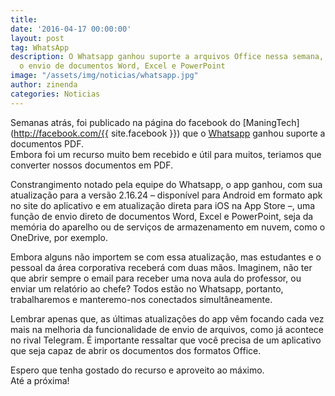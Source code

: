 ```yaml
---
title: 
date: '2016-04-17 00:00:00'
layout: post
tag: WhatsApp
description: O Whatsapp ganhou suporte a arquivos Office nessa semana, permitindo
  o envio de documentos Word, Excel e PowerPoint
image: "/assets/img/noticias/whatsapp.jpg"
author: zinenda
categories: Noticias
---
```


Semanas atrás, foi publicado na página do facebook do [ManingTech](http://facebook.com/{{ site.facebook }}) que o [Whatsapp](http://whatsapp.com) ganhou suporte a documentos PDF.<br>
Embora foi um recurso muito bem recebido e útil para muitos, teriamos que converter nossos documentos em PDF.

Constrangimento notado pela equipe do Whatsapp, o app ganhou, com sua atualização para a versão 2.16.24 – disponível para Android em formato apk no site do aplicativo e em atualização direta para iOS na App Store –, uma função de envio direto de documentos Word, Excel e PowerPoint, seja da memória do aparelho ou de serviços de armazenamento em nuvem, como o OneDrive, por exemplo.

Embora alguns não importem se com essa atualização, mas estudantes e o pessoal da área corporativa receberá com duas mãos.
Imaginem, não ter que abrir sempre o email para receber uma nova aula do professor, ou enviar um relatório ao chefe?
Todos estão no Whatsapp, portanto, trabalharemos e manteremo-nos conectados simultâneamente.

Lembrar apenas que, as últimas atualizações do app vêm focando cada vez mais na melhoria da funcionalidade de envio de arquivos, como já acontece no rival Telegram. 
É importante ressaltar que você precisa de um aplicativo que seja capaz de abrir os documentos dos formatos Office.

Espero que tenha gostado do recurso e aproveito ao máximo.<br>
Até a próxima!